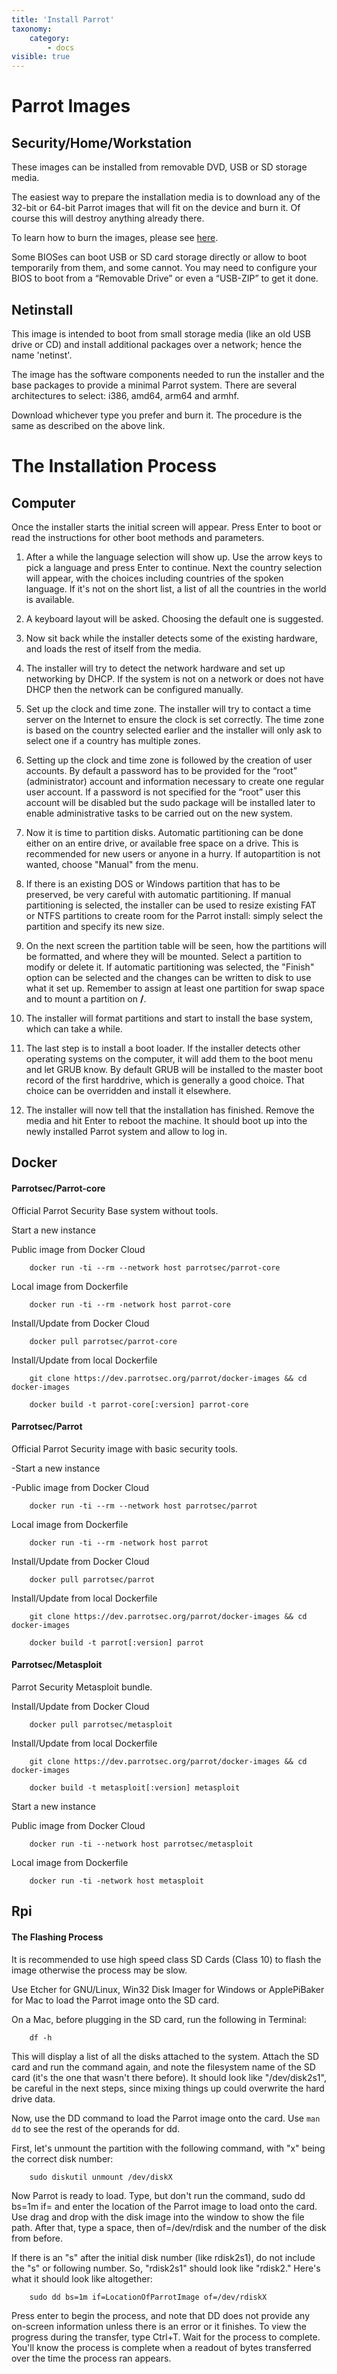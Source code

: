 ```yaml
---
title: 'Install Parrot'
taxonomy:
    category:
        - docs
visible: true
---
```


# Parrot Images

## Security/Home/Workstation

These images can be installed from removable DVD, USB or SD storage media. 

The easiest way to prepare the installation media is to download any of the 32-bit or 64-bit Parrot images that will fit on the device and burn it. Of course this will destroy anything already there.

To learn how to burn the images, please see [here](https://www.parrotsec.org/docs/getting-started/create-boot-device/).

Some BIOSes can boot USB or SD card storage directly or allow to boot temporarily from them, and some cannot. You may need to configure your BIOS to boot from a “Removable Drive” or even a “USB-ZIP” to get it done.

## Netinstall

This image is intended to boot from small storage media (like an old USB drive or CD) and install additional packages over a network; hence the name 'netinst'.

The image has the software components needed to run the installer and the base packages to provide a minimal Parrot system. There are several architectures to select: i386, amd64, arm64 and armhf.

Download whichever type you prefer and burn it. The procedure is the same as described on the above link.

# The Installation Process

## Computer

Once the installer starts the initial screen will appear. Press Enter to boot or read the instructions for other boot methods and parameters.

1. After a while the language selection will show up. Use the arrow keys to pick a language and press Enter to continue. Next the country selection will appear, with the choices including countries of the spoken language. If it's not on the short list, a list of all the countries in the world is available.

2. A keyboard layout will be asked. Choosing the default one is suggested.

3. Now sit back while the installer detects some of the existing hardware, and loads the rest of itself from the media.

4. The installer will try to detect the network hardware and set up networking by DHCP. If the system is not on a network or does not have DHCP then the network can be configured manually.

5. Set up the clock and time zone. The installer will try to contact a time server on the Internet to ensure the clock is set correctly. The time zone is based on the country selected earlier and the installer will only ask to select one if a country has multiple zones.

6. Setting up the clock and time zone is followed by the creation of user accounts. By default a password has to be provided for the “root” (administrator) account and information necessary to create one regular user account. If a password is not specified for the “root” user this account will be disabled but the sudo package will be installed later to enable administrative tasks to be carried out on the new system.

7. Now it is time to partition disks. Automatic partitioning can be done either on an entire drive, or available free space on a drive. This is recommended for new users or anyone in a hurry. If autopartition is not wanted, choose "Manual" from the menu.

8. If there is an existing DOS or Windows partition that has to be preserved, be very careful with automatic partitioning. If manual partitioning is selected, the installer can be used to resize existing FAT or NTFS partitions to create room for the Parrot install: simply select the partition and specify its new size.

9. On the next screen the partition table will be seen, how the partitions will be formatted, and where they will be mounted. Select a partition to modify or delete it. If automatic partitioning was selected, the "Finish" option can be selected and the changes can be written to disk to use what it set up. Remember to assign at least one partition for swap space and to mount a partition on __/__.

10. The installer will format partitions and start to install the base system, which can take a while.

11. The last step is to install a boot loader. If the installer detects other operating systems on the computer, it will add them to the boot menu and let GRUB know. By default GRUB will be installed to the master boot record of the first harddrive, which is generally a good choice. That choice can be overridden and install it elsewhere. 

12. The installer will now tell that the installation has finished. Remove the media and hit Enter to reboot the machine. It should boot up into the newly installed Parrot system and allow to log in.

## Docker

#### Parrotsec/Parrot-core

Official Parrot Security Base system without tools.

Start a new instance

Public image from Docker Cloud
```
    docker run -ti --rm --network host parrotsec/parrot-core
```
Local image from Dockerfile
```
    docker run -ti --rm -network host parrot-core
```
Install/Update from Docker Cloud
```
    docker pull parrotsec/parrot-core
```
Install/Update from local Dockerfile
```
    git clone https://dev.parrotsec.org/parrot/docker-images && cd docker-images

    docker build -t parrot-core[:version] parrot-core
```
#### Parrotsec/Parrot

Official Parrot Security image with basic security tools.

-Start a new instance

-Public image from Docker Cloud
```
    docker run -ti --rm --network host parrotsec/parrot
```
Local image from Dockerfile
```
    docker run -ti --rm -network host parrot
```
Install/Update from Docker Cloud
```
    docker pull parrotsec/parrot
```
Install/Update from local Dockerfile
```
    git clone https://dev.parrotsec.org/parrot/docker-images && cd docker-images

    docker build -t parrot[:version] parrot
```
#### Parrotsec/Metasploit

Parrot Security Metasploit bundle.

Install/Update from Docker Cloud
```
    docker pull parrotsec/metasploit
```
Install/Update from local Dockerfile
```
    git clone https://dev.parrotsec.org/parrot/docker-images && cd docker-images

    docker build -t metasploit[:version] metasploit
```
Start a new instance

Public image from Docker Cloud
```
    docker run -ti --network host parrotsec/metasploit
```
Local image from Dockerfile
```
    docker run -ti -network host metasploit
```
## Rpi

#### The Flashing Process

It is recommended to use high speed class SD Cards (Class 10) to flash the image otherwise the process may be slow.

Use Etcher for GNU/Linux, Win32 Disk Imager for Windows or ApplePiBaker for Mac to load the Parrot image onto the SD card.

On a Mac, before plugging in the SD card, run the following in Terminal:
```
    df -h
```
This will display a list of all the disks attached to the system. Attach the SD card and run the command again, and note the filesystem name of the SD card (it's the one that wasn't there before). It should look like "/dev/disk2s1", be careful in the next steps, since mixing things up could overwrite the hard drive data.

Now, use the DD command to load the Parrot image onto the card. Use ```man dd``` to see the rest of the operands for dd.

First, let's unmount the partition with the following command, with "x" being the correct disk number:
```
    sudo diskutil unmount /dev/diskX
```
Now Parrot is ready to load. Type, but don't run the command, sudo dd bs=1m if= and enter the location of the Parrot image to load onto the card. Use drag and drop with the disk image into the window to show the file path. After that, type a space, then of=/dev/rdisk and the number of the disk from before.

If there is an "s" after the initial disk number (like rdisk2s1), do not include the "s" or following number. So, "rdisk2s1" should look like "rdisk2." Here's what it should look like altogether:
```
    sudo dd bs=1m if=LocationOfParrotImage of=/dev/rdiskX
```
Press enter to begin the process, and note that DD does not provide any on-screen information unless there is an error or it finishes. To view the progress during the transfer, type Ctrl+T. Wait for the process to complete. You'll know the process is complete when a readout of bytes transferred over the time the process ran appears.
